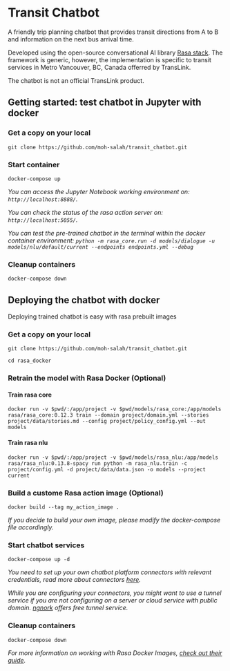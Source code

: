 # Transit Chatbot
A friendly trip planning chatbot that provides transit directions from A to B and information on the next bus arrival time.

Developed using the open-source conversational AI library [Rasa stack](https://rasa.com/). The framework is generic, however, the implementation is specific to transit services in Metro Vancouver, BC, Canada offerred by TransLink.

The chatbot is not an official TransLink product.


## Getting started: test chatbot in Jupyter with docker

### Get a copy on your local

`git clone https://github.com/moh-salah/transit_chatbot.git`

### Start container

`docker-compose up`

*You can access the Jupyter Notebook working environment on: `http://localhost:8888/`.*

*You can check the status of the rasa action server on: `http://localhost:5055/`.*

*You can test the pre-trained chatbot in the terminal within the docker container environment: `python -m rasa_core.run -d models/dialogue -u models/nlu/default/current --endpoints endpoints.yml --debug`*

### Cleanup containers

`docker-compose down`


## Deploying the chatbot with docker

Deploying trained chatbot is easy with rasa prebuilt images

### Get a copy on your local

`git clone https://github.com/moh-salah/transit_chatbot.git`

`cd rasa_docker`

### Retrain the model with Rasa Docker (Optional)

#### Train rasa core

`
docker run -v $pwd/:/app/project -v $pwd/models/rasa_core:/app/models rasa/rasa_core:0.12.3 train --domain project/domain.yml --stories project/data/stories.md --config project/policy_config.yml --out models
`

#### Train rasa nlu

`
docker run -v $pwd/:/app/project -v $pwd/models/rasa_nlu:/app/models rasa/rasa_nlu:0.13.8-spacy run python -m rasa_nlu.train -c project/config.yml -d project/data/data.json -o models --project current
`

### Build a custome Rasa action image (Optional)

`
docker build --tag my_action_image .
`

*If you decide to build your own image, please modify the docker-compose file accordingly.*

### Start chatbot services

`
docker-compose up -d
`

*You need to set up your own chatbot platform connectors with relevant credentials, read more about connectors [here](https://rasa.com/docs/core/0.13.2/connectors/).*

*While you are configuring your connectors, you might want to use a tunnel service if you are not configuring on a server or cloud service with public domain. [ngnork](https://dashboard.ngrok.com/get-started) offers free tunnel service.*


### Cleanup containers

`docker-compose down`


*For more information on working with Rasa Docker Images, [check out their guide](https://rasa.com/docs/core/docker_walkthrough/).*


